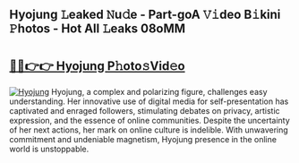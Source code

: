 ## Hyojung 𝙻eaked 𝙽u𝚍e - Part-goA 𝚅𝚒deo B𝚒kini 𝙿hotos - Hot All 𝙻eaks 08oMM

# <h2><a href="http://ld1jcxr.urlbe.top/?page=Hyojung">🔗🔗👉👉 Hyojung P𝚑oto𝚜Vid𝚎o</a></h2>

[![Hyojung](https://i.imgur.com/eBuTRDB.gif)](http://ld1jcxr.urlbe.top/?page=Hyojung)
Hyojung, a complex and polarizing figure, challenges easy understanding. Her innovative use of digital media for self-presentation has captivated and enraged followers, stimulating debates on privacy, artistic expression, and the essence of online communities. Despite the uncertainty of her next actions, her mark on online culture is indelible. With unwavering commitment and undeniable magnetism, Hyojung presence in the online world is unstoppable.
